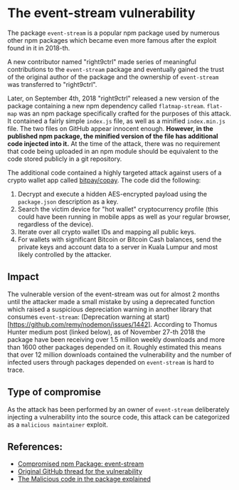 # The event-stream vulnerability

The package `event-stream` is a popular npm package used by numerous other npm
packages which became even more famous after the exploit found in it in 2018-th.

A new contributor named "right9ctrl" made series of meaningful contributions to
the `event-stream` package and eventually gained the trust of the
original author of the package and the ownership of `event-stream` was transferred
to "right9ctrl".

Later, on September 4th, 2018 "right9ctrl" released a new version of the package
containing a new npm dependency called `flatmap-stream`.
`flat-map` was an npm package specifically crafted for the purposes of this
attack. It contained a fairly simple `index.js` file, as well as a minified
`index.min.js` file. The two files on GitHub appear innocent enough.
**However, in the published npm package, the minified version of the file has
additional code injected into it.**
At the time of the attack, there was no requirement that code being uploaded in
an npm module should be equivalent to the code stored publicly in a git repository.

The additional code contained a highly targeted attack against users of a crypto
wallet app called [bitpay/copay](https://github.com/bitpay/copay).
The code did the following:
1. Decrypt and execute a hidden AES-encrypted payload using the `package.json`
description as a key.
2. Search the victim device for "hot wallet" cryptocurrency profile (this could
have been running in mobile apps as well as your regular browser,
regardless of the device).
3. Iterate over all crypto wallet IDs and mapping all public keys.
4. For wallets with significant Bitcoin or Bitcoin Cash balances, send the
private keys and account data to a server in Kuala Lumpur and most likely
controlled by the attacker.

## Impact
The vulnerable version of the event-stream was out for almost 2 months until
the attacker made a small mistake by using a deprecated function which raised
a suspicious depreciation warning in another library that consumes
`event-stream`: (Deprecation warning at start)[https://github.com/remy/nodemon/issues/1442].
According to Thomus Hunter medium post (linked below), as of November 27-th 2018
the package have been receiving over 1.5 million weekly downloads and more
than 1600 other packages depended on it.
Roughly estimated this means that over 12 million downloads contained the
vulnerability and the number of infected users through packages
depended on `event-stream` is hard to trace.

## Type of compromise
As the attack has been performed by an owner of `event-stream` deliberately
injecting a vulnerability into the source code, this attack can be
categorized as a `malicious maintainer` exploit.

## References:
- [Compromised npm Package: event-stream](https://medium.com/intrinsic/compromised-npm-package-event-stream-d47d08605502)
- [Original GitHub thread for the vulnerability](https://github.com/dominictarr/event-stream/issues/116)
- [The Malicious code in the package explained](https://github.com/dominictarr/event-stream/issues/116#issuecomment-441759047)
